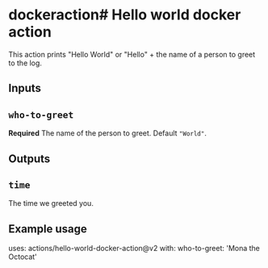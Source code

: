 # dockeraction# Hello world docker action

This action prints "Hello World" or "Hello" + the name of a person to greet to the log.

## Inputs

## `who-to-greet`

**Required** The name of the person to greet. Default `"World"`.

## Outputs

## `time`

The time we greeted you.

## Example usage

uses: actions/hello-world-docker-action@v2
with:
  who-to-greet: 'Mona the Octocat'

